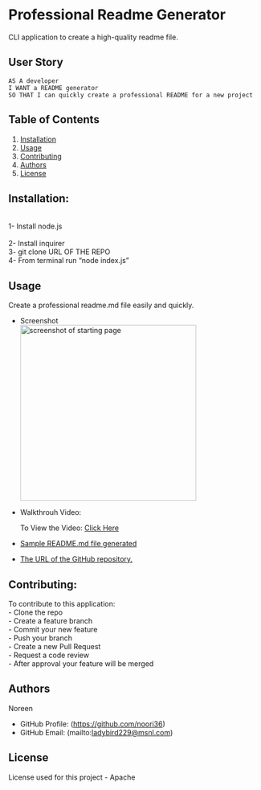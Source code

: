 # Professional Readme Generator

  CLI application to create a high-quality readme file.
  
 ## User Story
```
AS A developer
I WANT a README generator
SO THAT I can quickly create a professional README for a new project
```

 
  ## Table of Contents

  1. [Installation](#installation)
  1. [Usage](#usgae)
  3. [Contributing](#contributing)
  4. [Authors](#authors%20and%20acknowledgment)
  5. [License](#license)


  ## Installation:
  
  <br>1- Install node.js  
  <br>2- Install inquirer
  <br>3- git clone URL OF THE REPO
  <br>4- From terminal run “node index.js”
 

  ## Usage
  Create a professional readme.md file easily and quickly.
  
  - Screenshot
  <br><img src="./assests/images/screen.png" alt="screenshot of starting page" width="350"/>
  
  - Walkthrouh Video:

    <p>To View the Video: <a href="https://drive.google.com/file/d/1z143MG2gltlaBp-d7DmlggEckM6AAdLm/preview"> Click Here</a></p>
    
  - <p><a href="./ReadmeGenerator.md">Sample README.md file generated</a></p>
  -   [The URL of the GitHub repository.](https://github.com/noori36/Professional-README-Generator)
 

  ## Contributing:
  To contribute to this application:
  <br> - Clone the repo 
  <br> - Create a feature branch 
  <br> - Commit your new feature 
  <br> - Push your branch 
  <br> - Create a new Pull Request 
  <br> - Request a code review 
  <br> - After approval your feature will be merged

  
  ## Authors

  Noreen
  * GitHub Profile: (https://github.com/noori36)
  * GitHub Email: (mailto:ladybird229@msnl.com)
  

## License

License used for this project - Apache
    
